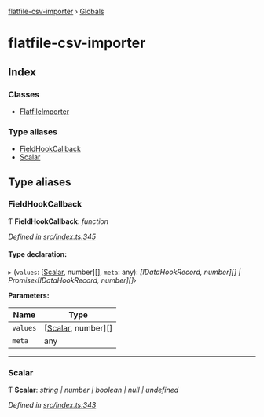 [flatfile-csv-importer](README.md) › [Globals](globals.md)

# flatfile-csv-importer

## Index

### Classes

* [FlatfileImporter](classes/flatfileimporter.md)

### Type aliases

* [FieldHookCallback](globals.md#fieldhookcallback)
* [Scalar](globals.md#scalar)

## Type aliases

###  FieldHookCallback

Ƭ **FieldHookCallback**: *function*

*Defined in [src/index.ts:345](https://github.com/FlatFilers/Adapter/blob/a601586/src/index.ts#L345)*

#### Type declaration:

▸ (`values`: [[Scalar](globals.md#scalar), number][], `meta`: any): *[IDataHookRecord, number][] | Promise‹[IDataHookRecord, number][]›*

**Parameters:**

Name | Type |
------ | ------ |
`values` | [[Scalar](globals.md#scalar), number][] |
`meta` | any |

___

###  Scalar

Ƭ **Scalar**: *string | number | boolean | null | undefined*

*Defined in [src/index.ts:343](https://github.com/FlatFilers/Adapter/blob/a601586/src/index.ts#L343)*
